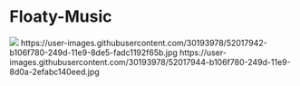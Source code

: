 # Floaty-Music
<img src="https://user-images.githubusercontent.com/30193978/52017941-b106f780-249d-11e9-9998-b5dc15ec0f67.jpg">
https://user-images.githubusercontent.com/30193978/52017942-b106f780-249d-11e9-8de5-fadc1192f65b.jpg
https://user-images.githubusercontent.com/30193978/52017944-b106f780-249d-11e9-8d0a-2efabc140eed.jpg
